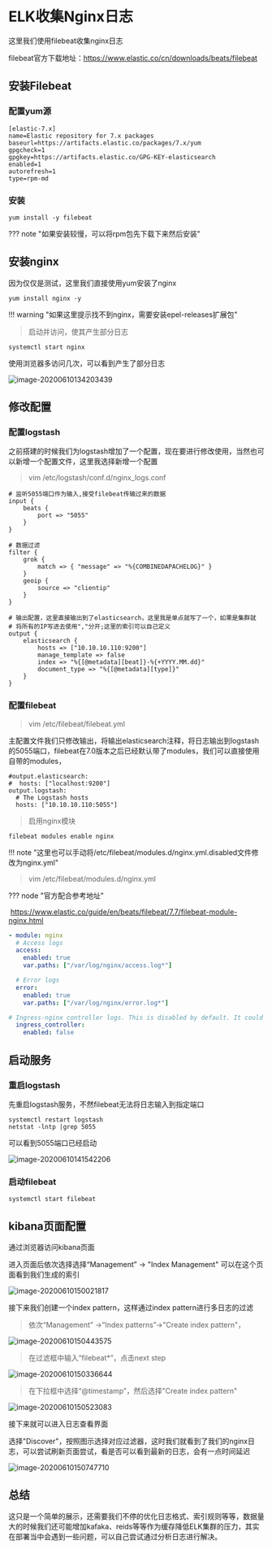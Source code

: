# ELK收集Nginx日志

这里我们使用filebeat收集nginx日志

filebeat官方下载地址：https://www.elastic.co/cn/downloads/beats/filebeat



## 安装Filebeat

### 配置yum源

```
[elastic-7.x]
name=Elastic repository for 7.x packages
baseurl=https://artifacts.elastic.co/packages/7.x/yum
gpgcheck=1
gpgkey=https://artifacts.elastic.co/GPG-KEY-elasticsearch
enabled=1
autorefresh=1
type=rpm-md
```



### 安装

```
yum install -y filebeat
```

??? note "如果安装较慢，可以将rpm包先下载下来然后安装"



## 安装nginx

因为仅仅是测试，这里我们直接使用yum安装了nginx

```
yum install nginx -y
```

!!! warning "如果这里提示找不到nginx，需要安装epel-releases扩展包"

> 启动并访问，使其产生部分日志

```
systemctl start nginx
```

使用浏览器多访问几次，可以看到产生了部分日志

![image-20200610134203439](../images/image-20200610134203439.png)



## 修改配置

### 配置logstash

之前搭建的时候我们为logstash增加了一个配置，现在要进行修改使用，当然也可以新增一个配置文件，这里我选择新增一个配置

> vim /etc/logstash/conf.d/nginx_logs.conf

```
# 监听5055端口作为输入,接受filebeat传输过来的数据
input {
    beats {
        port => "5055"
    }
}

# 数据过滤
filter {
    grok {
        match => { "message" => "%{COMBINEDAPACHELOG}" }
    }
    geoip {
        source => "clientip"
    }
}

# 输出配置，这里直接输出到了elasticsearch，这里我是单点就写了一个，如果是集群就
# 将所有的IP写进去使用","分开;这里的索引可以自己定义
output {
    elasticsearch {
        hosts => ["10.10.10.110:9200"]
        manage_template => false
        index => "%{[@metadata][beat]}-%{+YYYY.MM.dd}"
        document_type => "%{[@metadata][type]}"
    }
}

```



### 配置filebeat

> vim /etc/filebeat/filebeat.yml

主配置文件我们只修改输出，将输出elasticsearch注释，将日志输出到logstash的5055端口，filebeat在7.0版本之后已经默认带了modules，我们可以直接使用自带的modules，

```
#output.elasticsearch:
#  hosts: ["localhost:9200"]
output.logstash:
  # The Logstash hosts
  hosts: ["10.10.10.110:5055"]
```



> 启用nginx模块 

```
filebeat modules enable nginx
```

!!! note "这里也可以手动将/etc/filebeat/modules.d/nginx.yml.disabled文件修改为nginx.yml"



> vim /etc/filebeat/modules.d/nginx.yml

??? node "官方配合参考地址"

​	https://www.elastic.co/guide/en/beats/filebeat/7.7/filebeat-module-nginx.html

```yml
- module: nginx
  # Access logs
  access:
    enabled: true
    var.paths: ["/var/log/nginx/access.log*"]

  # Error logs
  error:
    enabled: true
    var.paths: ["/var/log/nginx/error.log*"]

# Ingress-nginx controller logs. This is disabled by default. It could be used in Kubernetes environments to parse ingress-nginx logs
  ingress_controller:
    enabled: false
```



## 启动服务

### 重启logstash

先重启logstash服务，不然filebeat无法将日志输入到指定端口

```
systemctl restart logstash
netstat -lntp |grep 5055
```

可以看到5055端口已经启动

![image-20200610141542206](../images/image-20200610141542206.png)



### 启动filebeat

```
systemctl start filebeat
```



## kibana页面配置

通过浏览器访问kibana页面

进入页面后依次选择选择“Management” -> "Index Management" 可以在这个页面看到我们生成的索引

![image-20200610150021817](../images/image-20200610150021817.png)



接下来我们创建一个index pattern，这样通过index pattern进行多日志的过滤

> 依次“Management” ->“Index patterns”->"Create index pattern"，

![image-20200610150443575](../images/image-20200610150443575.png)

 

> 在过滤框中输入“filebeat*”，点击next step

![image-20200610150336644](../images/image-20200610150336644.png)



> 在下拉框中选择“@timestamp”，然后选择"Create index pattern"

![image-20200610150523083](../images/image-20200610150523083.png)



接下来就可以进入日志查看界面

选择"Discover"，按照图示选择对应过滤器，这时我们就看到了我们的nginx日志，可以尝试刷新页面尝试，看是否可以看到最新的日志，会有一点时间延迟

![image-20200610150747710](../images/image-20200610150747710.png) 



## 总结

这只是一个简单的展示，还需要我们不停的优化日志格式、索引规则等等，数据量大的时候我们还可能增加kafaka、reids等等作为缓存降低ELK集群的压力，其实在部署当中会遇到一些问题，可以自己尝试通过分析日志进行解决。

